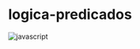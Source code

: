 # logica-predicados

![javascript](https://upload.wikimedia.org/wikipedia/commons/thumb/9/99/Unofficial_JavaScript_logo_2.svg/1200px-Unofficial_JavaScript_logo_2.svg.png)